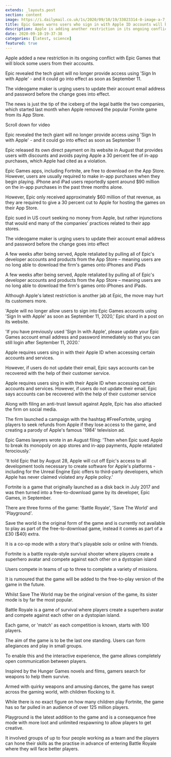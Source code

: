 ```yaml
---
extends: _layouts.post
section: content
image: https://i.dailymail.co.uk/1s/2020/09/10/19/33023314-0-image-a-7_1599762834372.jpg 
title: Epic Games warns users who sign in with Apple ID accounts will be blocked by the tech giant  
description: Apple is adding another restriction in its ongoing conflict with Epic games. User will be blocked from their gaming accounts using Sign In with Apple - and it could go into effect as soon as September 11. 
date: 2020-09-10-19-37-38 
categories: [latest, science] 
featured: true 
--- 
```

Apple added a new restriction in its ongoing conflict with Epic Games that will block some users from their accounts.

Epic revealed the tech giant will no longer provide access using 'Sign In with Apple' - and it could go into effect as soon as September 11.

The videogame maker is urging users to update their account email address and password before the change goes into effect.

The news is just the tip of the iceberg of the legal battle the two companies, which started last month when Apple removed the popular Fornite game from its App Store.  

Scroll down for video 

Epic revealed the tech giant will no longer provide access using 'Sign In with Apple' - and it could go into effect as soon as September 11

Epic released its own direct payment on its website in August that provides users with discounts and avoids paying Apple a 30 percent fee of in-app purchases, which Apple had cited as a violation. 

Epic Games apps, including Fortnite, are free to download on the App Store. However, users are usually required to make in-app purchases when they begin playing. iPhone and iPad users reportedly spent around $90 million on the in-app purchases in the past three months alone.

However, Epic only received approximately $60 million of that revenue, as they are required to give a 30 percent cut to Apple for hosting the games on their App Store.

Epic sued in US court seeking no money from Apple, but rather injunctions that would end many of the companies' practices related to their app stores. 

The videogame maker is urging users to update their account email address and password before the change goes into effect

A few weeks after being served, Apple retaliated by pulling all of Epic's developer accounts and products from the App Store – meaning users are no long able to download the firm's games onto iPhones and iPads

A few weeks after being served, Apple retaliated by pulling all of Epic's developer accounts and products from the App Store – meaning users are no long able to download the firm's games onto iPhones and iPads. 

Although Apple's latest restriction is another jab at Epic, the move may hurt its customers more.

'Apple will no longer allow users to sign into Epic Games accounts using 'Sign In with Apple' as soon as September 11, 2020,' Epic shard in a post on its website.

'If you have previously used 'Sign In with Apple', please update your Epic Games account email address and password immediately so that you can still login after September 11, 2020.'

Apple requires users sing in with their Apple ID when accessing certain accounts and services.

However, if users do not update their email, Epic says accounts can be recovered with the help of their customer service.

Apple requires users sing in with their Apple ID when accessing certain accounts and services. However, if users do not update their email, Epic says accounts can be recovered with the help of their customer service

Along with filing an anti-trust lawsuit against Apple, Epic has also attacked the firm on social media.

The firm launched a campaign with the hashtag #FreeFortnite, urging players to seek refunds from Apple if they lose access to the game, and creating a parody of Apple's famous '1984' television ad.

Epic Games lawyers wrote in an August filing: 'Then when Epic sued Apple to break its monopoly on app stores and in-app payments, Apple retaliated ferociously.'

'It told Epic that by August 28, Apple will cut off Epic's access to all development tools necessary to create software for Apple's platforms - including for the Unreal Engine Epic offers to third-party developers, which Apple has never claimed violated any Apple policy.'

Fortnite is a game that originally launched as a disk back in July 2017 and was then turned into a free-to-download game by its developer, Epic Games, in September. 

There are three forms of the game: 'Battle Royale', 'Save The World' and 'Playground'.

Save the world is the original form of the game and is currently not available to play as part of the free-to-download game, instead it comes as part of a £30 ($40) extra. 

It is a co-op mode with a story that's playable solo or online with friends.

Fortnite is a battle royale-style survival shooter where players create a superhero avatar and compete against each other on a dystopian island 

Users compete in teams of up to three to complete a variety of missions. 

It is rumoured that the game will be added to the free-to-play version of the game in the future. 

Whilst Save The World may be the original version of the game, its sister mode is by far the most popular. 

Battle Royale is a game of survival where players create a superhero avatar and compete against each other on a dystopian island.

Each game, or 'match' as each competition is known, starts with 100 players.

The aim of the game is to be the last one standing. Users can form allegiances and play in small groups.

To enable this and the interactive experience, the game allows completely open communication between players. 

Inspired by the Hunger Games novels and films, gamers search for weapons to help them survive. 

Armed with quirky weapons and amusing dances, the game has swept across the gaming world, with children flocking to it.  

While there is no exact figure on how many children play Fortnite, the game has so far pulled in an audience of over 125 million players. 

Playground is the latest addition to the game and is a consequence free mode with more loot and unlimited respawning to allow players to get creative.

It involved groups of up to four people working as a team and the players can hone their skills as the practise in advance of entering Battle Royale where they will face better players. 

